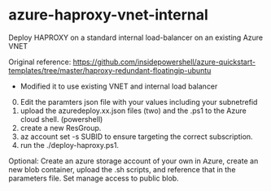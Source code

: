 # azure-haproxy-vnet-internal
Deploy HAPROXY on a standard internal load-balancer on an existing Azure VNET


Original reference:  https://github.com/insidepowershell/azure-quickstart-templates/tree/master/haproxy-redundant-floatingip-ubuntu
- Modified it to use existing VNET and internal load balancer

0) Edit the paramters json file with your values including your subnetrefid 
1) upload the azuredeploy.xx.json files (two) and the .ps1 to the Azure cloud shell. (powershell)  
2) create a new ResGroup.  
3) az account set -s SUBID to ensure targeting the correct subscription.   
4) run the ./deploy-haproxy.ps1. 


Optional: Create an azure storage account of your own in Azure, create an new blob container, upload the .sh scripts, and reference that in the parameters file. Set manage access to public blob.


